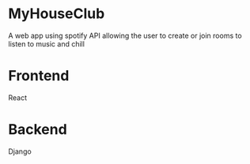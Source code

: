 # MyHouseClub
A web app using spotify API allowing the user to create or join rooms to listen to music and chill

# Frontend
React

# Backend
Django
